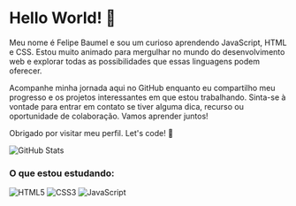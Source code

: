 # Hello World! 👋

Meu nome é Felipe Baumel e sou um curioso aprendendo JavaScript, HTML e CSS. Estou muito animado para mergulhar no mundo do desenvolvimento web e explorar todas as possibilidades que essas linguagens podem oferecer.

Acompanhe minha jornada aqui no GitHub enquanto eu compartilho meu progresso e os projetos interessantes em que estou trabalhando. Sinta-se à vontade para entrar em contato se tiver alguma dica, recurso ou oportunidade de colaboração. Vamos aprender juntos!

Obrigado por visitar meu perfil. Let's code! 🚀



![GitHub Stats](https://github-readme-stats.vercel.app/api?username=FelipeBaumel&theme=transparent&bg_color=000&border_color=30A3DC&show_icons=true&icon_color=30A3DC&title_color=E94D5F&text_color=FFF)

### O que estou estudando:
![HTML5](https://img.shields.io/badge/HTML5-000?style=for-the-badge&logo=html5)
![CSS3](https://img.shields.io/badge/CSS3-000?style=for-the-badge&logo=css3&logoColor=264CE4) 
![JavaScript](https://img.shields.io/badge/JavaScript-000?style=for-the-badge&logo=javascript) 

